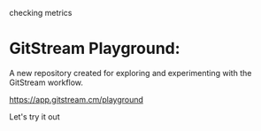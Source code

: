 checking metrics
# GitStream Playground:

A new repository created for exploring and experimenting with the GitStream workflow.

https://app.gitstream.cm/playground

Let's try it out
